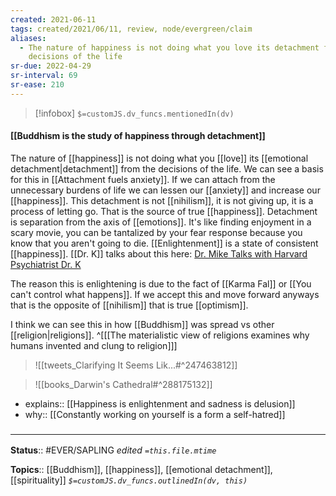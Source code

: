 ```yaml
---
created: 2021-06-11
tags: created/2021/06/11, review, node/evergreen/claim
aliases:
  - The nature of happiness is not doing what you love its detachment from the
    decisions of the life
sr-due: 2022-04-29
sr-interval: 69
sr-ease: 210
---
```

> [!infobox]
`$=customJS.dv_funcs.mentionedIn(dv)`

#### [[Buddhism is the study of happiness through detachment]] 

The nature of [[happiness]] is not doing what you [[love]] its [[emotional detachment|detachment]] from the decisions of the life.
We can see a basis for this in [[Attachment fuels anxiety]].
If we can attach from the unnecessary burdens of life we can lessen our [[anxiety]] and increase our [[happiness]].
This detachment is not [[nihilism]], it is not giving up, it is a process of letting go.
That is the source of true [[happiness]].
Detachment is separation from the axis of [[emotions]].
It's like finding enjoyment in a scary movie,
you can be tantalized by your fear response because you know that you aren't going to die.
[[Enlightenment]] is a state of consistent [[happiness]].
[[Dr. K]] talks about this here: [Dr. Mike Talks with Harvard Psychiatrist Dr. K](https://youtu.be/T_31hFh1XKM?t=4618)

The reason this is enlightening is due to the fact of [[Karma Fal]] or [[You can't control what happens]].
If we accept this and move forward anyways that is the opposite of [[nihilism]] that is true [[optimism]].

I think we can see this in how [[Buddhism]] was spread vs other [[religion|religions]]. 
^[[[The materialistic view of religions examines why humans invented and clung to religion]]]


> ![[tweets_Clarifying It Seems Lik...#^247463812]]

> ![[books_Darwin's Cathedral#^288175132]]


- explains:: [[Happiness is enlightenment and sadness is delusion]]
- why:: [[Constantly working on yourself is a form a self-hatred]]

### <hr class="footnote"/>

**Status**:: #EVER/SAPLING 
*edited `=this.file.mtime`*

**Topics**:: [[Buddhism]], [[happiness]], [[emotional detachment]], [[spirituality]]
*`$=customJS.dv_funcs.outlinedIn(dv, this)`*

